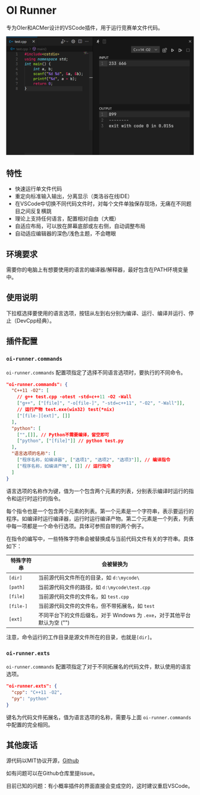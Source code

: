 # OI Runner
专为OIer和ACMer设计的VSCode插件，用于运行竞赛单文件代码。

![demo1](./assets/demo1.png)
## 特性
- 快速运行单文件代码
- 重定向标准输入输出，分离显示（类洛谷在线IDE）
- 在VSCode中切换不同代码文件时，对每个文件单独保存现场，无痛在不同题目之间反复横跳
- 理论上支持任何语言，配置相对自由（大概）
- 自适应布局，可以放在屏幕底部或左右侧，自动调整布局
- 自动适应编辑器的深色/浅色主题，不会瞎眼

## 环境要求
需要你的电脑上有想要使用的语言的编译器/解释器，最好包含在PATH环境变量中。

## 使用说明
下拉框选择要使用的语言选项，按钮从左到右分别为编译、运行、编译并运行、停止（DevCpp经典）。

## 插件配置
### `oi-runner.commands`

`oi-runner.commands` 配置项指定了选择不同语言选项时，要执行的不同命令。

```json
"oi-runner.commands": {
  "C++11 -O2": [
    // g++ test.cpp -otest -std=c++11 -O2 -Wall
    ["g++", ["[file]", "-o[file-]", "-std=c++11", "-O2", "-Wall"]],
    // 运行产物 test.exe(win32) test(*nix)
    ["[file-][ext]", []]
  ],
  "python": [
    ["",[]], // Python不需要编译，留空即可
    ["python", ["[file]"]] // python test.py
  ],
  "语言选项的名称": [
    ["程序名称，如编译器", ["选项1", "选项2", "选项3"]], // 编译指令
    ["程序名称，如编译产物", []] // 运行指令
  ]
}
```
语言选项的名称作为键，值为一个包含两个元素的列表，分别表示编译时运行的指令和运行时运行的指令。

每个指令也是一个包含两个元素的列表。第一个元素是一个字符串，表示要运行的程序。如编译时运行编译器，运行时运行编译产物。第二个元素是一个列表，列表中每一项都是一个命令行选项。具体可参照自带的两个例子。

在指令的编写中，一些特殊字符串会被替换成与当前代码文件有关的字符串。具体如下：

| 特殊字符串 | 会被替换为                                      |
| ---------- | ----------------------------------------------- |
| `[dir]`    | 当前源代码文件所在的目录，如 `d:\mycode\`       |
| `[path]`   | 当前源代码文件的路径，如 `d:\mycode\test.cpp`   |
| `[file]`   | 当前源代码文件的文件名，如 `test.cpp`           |
| `[file-]`  | 当前源代码文件的文件名，但不带拓展名，如 `test` |
| `[ext]`  | 不同平台下的文件后缀名，对于 Windows 为 `.exe`，对于其他平台默认为空 ("") |

注意，命令运行的工作目录是源文件所在的目录，也就是`[dir]`。

### `oi-runner.exts`

`oi-runner.commands` 配置项指定了对于不同拓展名的代码文件，默认使用的语言选项。

```json
"oi-runner.exts": {
  "cpp": "C++11 -O2",
  "py": "python"
}
```

键名为代码文件拓展名，值为语言选项的名称，需要与上面 `oi-runner.commands` 中配置的完全相同。

## 其他废话

源代码以MIT协议开源，[Github](https://github.com/CmdBlockZQG/oi-runner)

如有问题可以在Github仓库里提issue。

目前已知的问题：有小概率插件的界面直接会变成空的，这时建议重启VSCode。
